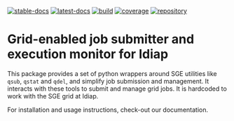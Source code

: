 <!--
SPDX-FileCopyrightText: Copyright © 2022 Idiap Research Institute <contact@idiap.ch>

SPDX-License-Identifier: GPL-3.0-or-later
-->

[![stable-docs](https://img.shields.io/badge/docs-stable-yellow.svg)](https://www.idiap.ch/software/bob/docs/bob/gridtk/stable/sphinx/index.html)
[![latest-docs](https://img.shields.io/badge/docs-latest-orange.svg)](https://www.idiap.ch/software/bob/docs/bob/gridtk/main/sphinx/index.html)
[![build](https://gitlab.idiap.ch/bob/gridtk/badges/main/pipeline.svg)](https://gitlab.idiap.ch/bob/gridtk/commits/main)
[![coverage](https://gitlab.idiap.ch/bob/gridtk/badges/main/coverage.svg)](https://www.idiap.ch/software/bob/docs/bob/gridtk/main/coverage/index.html)
[![repository](https://img.shields.io/badge/gitlab-project-0000c0.svg)](https://gitlab.idiap.ch/bob/gridtk)

# Grid-enabled job submitter and execution monitor for Idiap

This package provides a set of python wrappers around SGE utilities like
`qsub`, `qstat` and `qdel`, and simplify job submission and management. It
interacts with these tools to submit and manage grid jobs.  It is hardcoded to
work with the SGE grid at Idiap.

For installation and usage instructions, check-out our documentation.
